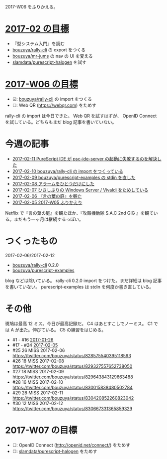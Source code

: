 2017-W06 をふりかえる。

# [2017-02 の目標][2016-12-31]

- 『型システム入門』を読む
- [bouzuya/rally-cli][] の export をつくる
- [bouzuya/mr-jums][] の nav の UI を変える
- [slamdata/purescript-halogen][] を試す

# [2017-W06 の目標][2017-02-05]

- ☑: [bouzuya/rally-cli][] の import をつくる
- ☐: Web QR (https://webqr.com) をためす

rally-cli の import は今日できた。 Web QR を試すはずが、 OpenID Connect を試している。どちらもまだ blog 記事を書いていない。

# 今週の記事

- [2017-02-11 PureScript IDE が psc-ide-server の起動に失敗するのを解決した][2017-02-11]
- [2017-02-10 bouzuya/rally-cli の import をつくっている][2017-02-10]
- [2017-02-09 bouzuya/purescript-examples の stdin を直した][2017-02-09]
- [2017-02-08 アラームをひとつだけにした][2017-02-08]
- [2017-02-07 ひさしぶりの Windows Server / Vivaldi をためしている][2017-02-07]
- [2017-02-06 『言の葉の庭』を観た][2017-02-06]
- [2017-02-05 2017-W05 ふりかえり][2017-02-05]

Netflix で『言の葉の庭』を観たほか、『攻殻機動隊 S.A.C 2nd GIG 』を観ている。まだもう一ヶ月は継続するっぽい。

# つくったもの

2017-02-06/2017-02-12

- [bouzuya/rally-cli][] 0.2.0
- [bouzuya/purescript-examples][]

blog などは除いている。 rally-cli 0.2.0 import をつけた。まだ詳細は blog 記事を書いていない。 purescript-examples は stdin を何度か書き直している。

# その他

斑鳩は最高 12 ミス。今日が最高記録だ。 C4 はあとすこしでノーミス。 C1 では A が出た。伸びている。 C5 の練習をはじめる。

- #1 - #16 [2017-01-26][]
- #17 - #24 [2017-02-05][]
- #25 26 MISS 2017-02-06 https://twitter.com/bouzuya/status/828575540395118593
- #26 18 MISS 2017-02-08 https://twitter.com/bouzuya/status/829327557652738050
- #27 18 MISS 2017-02-09 https://twitter.com/bouzuya/status/829643843129663488
- #28 16 MISS 2017-02-10 https://twitter.com/bouzuya/status/830015838480502784
- #29 28 MISS 2017-02-11 https://twitter.com/bouzuya/status/830420852260823042
- #30 12 MISS 2017-02-12 https://twitter.com/bouzuya/status/830667331365859329

# 2017-W07 の目標

- ☐: OpenID Connect (http://openid.net/connect/) をためす
- ☐: [slamdata/purescript-halogen][] をためす

[2016-12-31]: https://blog.bouzuya.net/2016/12/31/
[2017-01-26]: https://blog.bouzuya.net/2017/01/26/
[2017-02-05]: https://blog.bouzuya.net/2017/02/05/
[2017-02-06]: https://blog.bouzuya.net/2017/02/06/
[2017-02-07]: https://blog.bouzuya.net/2017/02/07/
[2017-02-08]: https://blog.bouzuya.net/2017/02/08/
[2017-02-09]: https://blog.bouzuya.net/2017/02/09/
[2017-02-10]: https://blog.bouzuya.net/2017/02/10/
[2017-02-11]: https://blog.bouzuya.net/2017/02/11/
[bouzuya/mr-jums]: https://github.com/bouzuya/mr-jums
[bouzuya/purescript-examples]: https://github.com/bouzuya/purescript-examples
[bouzuya/rally-cli]: https://github.com/bouzuya/rally-cli
[slamdata/purescript-halogen]: https://github.com/slamdata/purescript-halogen
